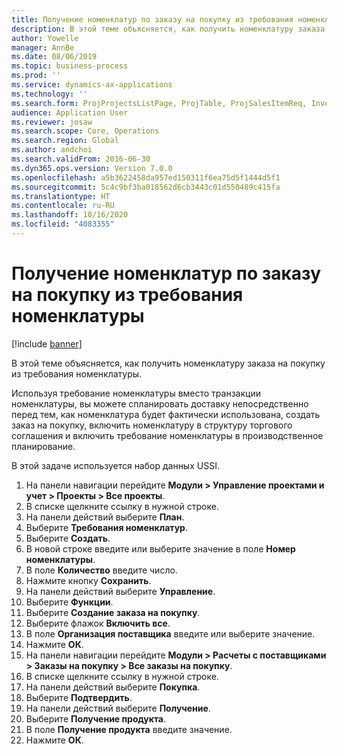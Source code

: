 ```yaml
---
title: Получение номенклатур по заказу на покупку из требования номенклатуры
description: В этой теме объясняется, как получить номенклатуру заказа на покупку из требования номенклатуры.
author: Yowelle
manager: AnnBe
ms.date: 08/06/2019
ms.topic: business-process
ms.prod: ''
ms.service: dynamics-ax-applications
ms.technology: ''
ms.search.form: ProjProjectsListPage, ProjTable, ProjSalesItemReq, InventItemIdLookupSimple, PurchCreateFromSalesOrder, VendAccountItemLookup, PurchTable, PurchEditLines
audience: Application User
ms.reviewer: josaw
ms.search.scope: Core, Operations
ms.search.region: Global
ms.author: andchoi
ms.search.validFrom: 2016-06-30
ms.dyn365.ops.version: Version 7.0.0
ms.openlocfilehash: a5b3622458da957ed150311f6ea75d5f1444d5f1
ms.sourcegitcommit: 5c4c9bf3ba018562d6cb3443c01d550489c415fa
ms.translationtype: HT
ms.contentlocale: ru-RU
ms.lasthandoff: 10/16/2020
ms.locfileid: "4083355"
---
```

# <a name="receive-items-on-purchase-order-from-item-requirement"></a>Получение номенклатур по заказу на покупку из требования номенклатуры

[!include [banner](../../includes/banner.md)]

В этой теме объясняется, как получить номенклатуру заказа на покупку из требования номенклатуры.

Используя требование номенклатуры вместо транзакции номенклатуры, вы можете спланировать доставку непосредственно перед тем, как номенклатура будет фактически использована, создать заказ на покупку, включить номенклатуру в структуру торгового соглашения и включить требование номенклатуры в производственное планирование. 

В этой задаче используется набор данных USSI.

1. На панели навигации перейдите **Модули > Управление проектами и учет > Проекты > Все проекты**.
2. В списке щелкните ссылку в нужной строке.
3. На панели действий выберите **План**.
4. Выберите **Требования номенклатур**.
5. Выберите **Создать**.
6. В новой строке введите или выберите значение в поле **Номер номенклатуры**.
7. В поле **Количество** введите число.
8. Нажмите кнопку **Сохранить**.
9. На панели действий выберите **Управление**.
10. Выберите **Функции**.
11. Выберите **Создание заказа на покупку**.
12. Выберите флажок **Включить все**.
13. В поле **Организация поставщика** введите или выберите значение.
14. Нажмите **ОК**.
15. На панели навигации перейдите **Модули > Расчеты с поставщиками > Заказы на покупку > Все заказы на покупку**.
16. В списке щелкните ссылку в нужной строке.
17. На панели действий выберите **Покупка**.
18. Выберите **Подтвердить**.
19. На панели действий выберите **Получение**.
20. Выберите **Получение продукта**.
21. В поле **Получение продукта** введите значение.
22. Нажмите **ОК**.

